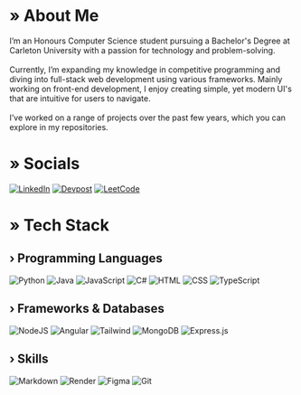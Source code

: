# » About Me
I’m an Honours Computer Science student pursuing a Bachelor's Degree at Carleton University with a passion for technology and problem-solving.<br><br>
Currently, I’m expanding my knowledge in competitive programming and diving into full-stack web development using various frameworks. Mainly working on front-end development, I enjoy creating simple, yet modern UI's that are intuitive for users to navigate. <br><br>
I’ve worked on a range of projects over the past few years, which you can explore in my repositories. 

# » Socials
[![LinkedIn](https://img.shields.io/badge/LinkedIn-%230077B5.svg?style=for-the-badge&logo=linkedin&logoColor=white)](https://linkedin.com/in/mohnish-sheth)
[![Devpost](https://img.shields.io/badge/Devpost%0A%0A-023047.svg?style=for-the-badge&logo=devpost&logoColor=white)](https://devpost.com/mohnish_s)
[![LeetCode](https://img.shields.io/badge/LeetCode%0A%0A-ffa116?style=for-the-badge&logo=leetcode&logoColor=white)](https://leetcode.com/u/MohnishS/) 

# » Tech Stack

## › Programming Languages
![Python](https://img.shields.io/badge/Python-3670A0?style=for-the-badge&logo=python&logoColor=ffdd54)
![Java](https://img.shields.io/badge/Java-%23ED8B00.svg?style=for-the-badge&logo=openjdk&logoColor=white) 
![JavaScript](https://img.shields.io/badge/JavaScript-%23323330.svg?style=for-the-badge&logo=javascript&logoColor=%23F7DF1E)
![C#](https://img.shields.io/badge/C%23-239120?style=for-the-badge&logo=C&logoColor=white) 
![HTML](https://img.shields.io/badge/HTML-%23E34F26.svg?style=for-the-badge&logo=html5&logoColor=white) 
![CSS](https://img.shields.io/badge/CSS-%231572B6.svg?style=for-the-badge&logo=css3&logoColor=white) 
![TypeScript](https://img.shields.io/badge/TypeScript-007ACC?style=for-the-badge&logo=typescript&logoColor=white)

## › Frameworks & Databases
![NodeJS](https://img.shields.io/badge/Node.js-6DA55F?style=for-the-badge&logo=node.js&logoColor=white) 
![Angular](https://img.shields.io/badge/Angular-DD0031?style=for-the-badge&logo=angular&logoColor=white)
![Tailwind](https://img.shields.io/badge/Tailwind-38B2AC?style=for-the-badge&logo=tailwind-css&logoColor=white)
![MongoDB](https://img.shields.io/badge/MongoDB-%234ea94b.svg?style=for-the-badge&logo=mongodb&logoColor=white) 
![Express.js](https://img.shields.io/badge/Express.js-%23404d59.svg?style=for-the-badge&logo=express&logoColor=%2361DAFB) 

## › Skills
![Markdown](https://img.shields.io/badge/Markdown-%23000000.svg?style=for-the-badge&logo=markdown&logoColor=white) 
![Render](https://img.shields.io/badge/Render-%23000000.svg?style=for-the-badge&logo=render&logoColor=white) 
![Figma](https://img.shields.io/badge/Figma-%23F24E1E.svg?style=for-the-badge&logo=figma&logoColor=white) 
![Git](https://img.shields.io/badge/Git-%23F05033.svg?style=for-the-badge&logo=git&logoColor=white)

